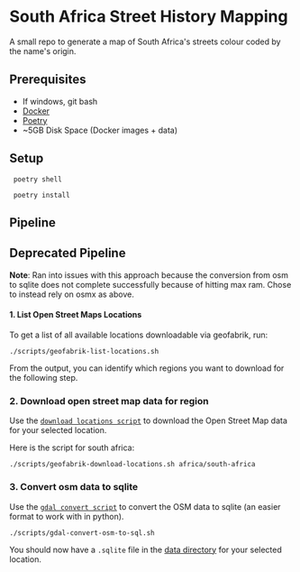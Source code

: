 # South Africa Street History Mapping

A small repo to generate a map of South Africa's streets colour coded by the name's origin.

## Prerequisites

* If windows, git bash
* [Docker](https://docs.docker.com/desktop/)
* [Poetry](https://python-poetry.org/docs/)
* ~5GB Disk Space (Docker images + data)

## Setup

```shell
 poetry shell
```

```shell
 poetry install
```
## Pipeline


## Deprecated Pipeline
**Note**: Ran into issues with this approach because the conversion from osm to sqlite does not complete successfully because of hitting max ram. Chose to instead rely on osmx as above.

#### 1. List Open Street Maps Locations

To get a list of all available locations downloadable via geofabrik, run:

```shell
./scripts/geofabrik-list-locations.sh
```

From the output, you can identify which regions you want to download for the following step.

### 2. Download open street map data for region

Use the [`download locations script`](./scripts/geofabrik-download-locations.sh) to download the Open Street Map data
for your selected location.

Here is the script for south africa:

```shell
./scripts/geofabrik-download-locations.sh africa/south-africa
```

### 3. Convert osm data to sqlite

Use the [`gdal convert script`](./scripts/gdal-convert-osm-to-sql.sh) to convert the OSM data to sqlite (an easier
format to work with in python).

```shell
./scripts/gdal-convert-osm-to-sql.sh
```

You should now have a `.sqlite` file in the [data directory](data) for your selected location.


